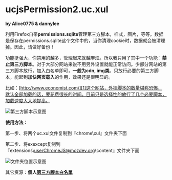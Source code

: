 ucjsPermission2.uc.xul
=============
**by Alice0775 & dannylee**

利用Firefox自带**permissions.sqlite**管理第三方腳本，样式，图片，等等。数据是保存在permissions.sqlite这个文件中的，当你清理cookie时，数据就会被清理掉。因此，请做好备份！

功能挺强大，你禁用的越多，管理起来就越麻烦。所以我只用了其中一个功能：**禁止第三方脚本**。对于大部分网站来说不用另外设置就能正常访问。少部分网站的第三方脚本放行，加入白名单即可，**一般为cdn, img类**。只放行必要的第三方脚本，能起到**加快网页载入**的作用，效果还是很明显的。

比如：[http://www.economist.com/][1]这个网站，外挂脚本的数量堪称恐怖，默认全部加载的话，要花费很长的时间。目前只是选择性的放行了几个必要脚本，加载速度大大地提高。

![第三方脚本示意图][2]

**使用方法：**

第一步、将两个uc.xul文件复制到『chrome\xul』文件夹下面

第二步、将exexcept复制到『extensions\userChromeJS@mozdev.org\content』文件夹下面

![文件夹位置示意图][3]

其它资源：**個人[第三方腳本白名單][4]**

[1]: http://www.economist.com/
[2]: https://github.com/dupontjoy/userChrome.js-Collections-/blob/master/ucjsPermission2.uc.xul/img/ucjsPermission2.jpg
[3]: https://github.com/dupontjoy/userChrome.js-Collections-/blob/master/ucjsPermission2.uc.xul/img/ucjsPermission2-position.jpg
[4]: https://github.com/dupontjoy/customization/blob/master/Rules/ucjsPermission-Whitelist.txt

